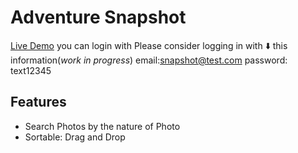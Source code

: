 # Adventure Snapshot

[Live Demo](https://my-image-gallery-opal.vercel.app/)
 you can login with
 Please consider logging in with ⬇️ this information(_work in progress_)
 email:<snapshot@test.com>
 password: text12345

## Features

- Search Photos by the nature of Photo
- Sortable: Drag and Drop
